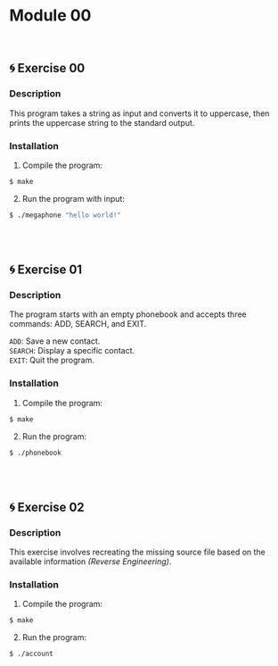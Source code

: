 # Module 00
<br>

## 🌀 Exercise 00
### Description
This program takes a string as input and converts it to uppercase, then prints the uppercase string to the standard output.
<br>
### Installation
1. Compile the program:
```bash 
$ make 
```
2. Run the program with input:
```bash 
$ ./megaphone "hello world!"
```
<br>
<br>

## 🌀 Exercise 01
### Description
The program starts with an empty phonebook and accepts three commands: ADD, SEARCH, and EXIT.
<br>

`ADD`: Save a new contact. <br>
`SEARCH`: Display a specific contact. <br>
`EXIT`: Quit the program. <br>
### Installation
1. Compile the program:
```bash 
$ make 
```
2. Run the program:
```bash 
$ ./phonebook
```
<br>
<br>

## 🌀 Exercise 02
### Description
This exercise involves recreating the missing source file based on the available information *(Reverse Engineering)*.
<br>
### Installation
1. Compile the program:
```bash 
$ make 
```
2. Run the program:
```bash 
$ ./account
```
